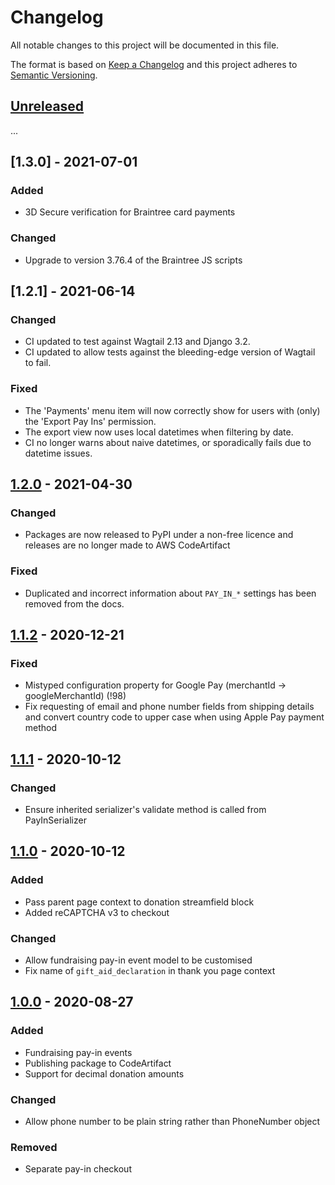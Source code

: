 # Changelog

All notable changes to this project will be documented in this file.

The format is based on [Keep a Changelog](https://keepachangelog.com/en/1.0.0/)
and this project adheres to [Semantic Versioning](https://semver.org/spec/v2.0.0.html).

## [Unreleased]

...

## [1.3.0] - 2021-07-01

### Added

-   3D Secure verification for Braintree card payments

### Changed

-   Upgrade to version 3.76.4 of the Braintree JS scripts

## [1.2.1] - 2021-06-14

### Changed

-   CI updated to test against Wagtail 2.13 and Django 3.2.
-   CI updated to allow tests against the bleeding-edge version of Wagtail to fail.

### Fixed

-   The 'Payments' menu item will now correctly show for users with (only) the 'Export Pay Ins' permission.
-   The export view now uses local datetimes when filtering by date.
-   CI no longer warns about naive datetimes, or sporadically fails due to datetime issues.

## [1.2.0] - 2021-04-30

### Changed

-   Packages are now released to PyPI under a non-free licence and releases are no longer made to AWS CodeArtifact

### Fixed

-   Duplicated and incorrect information about `PAY_IN_*` settings has been removed from the docs.

## [1.1.2] - 2020-12-21

### Fixed

-   Mistyped configuration property for Google Pay (merchantId -> googleMerchantId) (!98)
-   Fix requesting of email and phone number fields from shipping details and convert country code to upper case when using Apple Pay payment method

## [1.1.1] - 2020-10-12

### Changed

-   Ensure inherited serializer's validate method is called from PayInSerializer

## [1.1.0] - 2020-10-12

### Added

-   Pass parent page context to donation streamfield block
-   Added reCAPTCHA v3 to checkout

### Changed

-   Allow fundraising pay-in event model to be customised
-   Fix name of `gift_aid_declaration` in thank you page context

## [1.0.0] - 2020-08-27

### Added

-   Fundraising pay-in events
-   Publishing package to CodeArtifact
-   Support for decimal donation amounts

### Changed

-   Allow phone number to be plain string rather than PhoneNumber object

### Removed

-   Separate pay-in checkout

[unreleased]: https://git.torchbox.com/internal/wagtail-donate/-/compare/v1.2.0...HEAD
[1.2.0]: https://git.torchbox.com/internal/wagtail-donate/-/compare/v1.1.2...v1.2.0
[1.1.2]: https://git.torchbox.com/internal/wagtail-donate/-/compare/v1.1.1...v1.1.2
[1.1.1]: https://git.torchbox.com/internal/wagtail-donate/-/compare/v1.1.0...v1.1.1
[1.1.0]: https://git.torchbox.com/internal/wagtail-donate/-/compare/v1.0.0...v1.1.0
[1.0.0]: https://git.torchbox.com/internal/wagtail-donate/-/tags/v1.0.0

